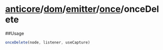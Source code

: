 # [anticore](../../../../../../#reference)/[dom](../../../#reference)/[emitter](../../#reference)/[once](../#reference)/<a name="reference">onceDelete</a>

##Usage

```js
onceDelete(node, listener, useCapture)
```